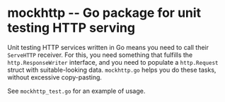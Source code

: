# mockhttp -- Go package for unit testing HTTP serving

Unit testing HTTP services written in Go means you need to call their
`ServeHTTP` receiver. For this, you need something that fulfills the
`http.ResponseWriter` interface, and you need to populate a
`http.Request` struct with suitable-looking data. `mockhttp.go`
helps you do these tasks, without excessive copy-pasting.

See `mockhttp_test.go` for an example of usage.
